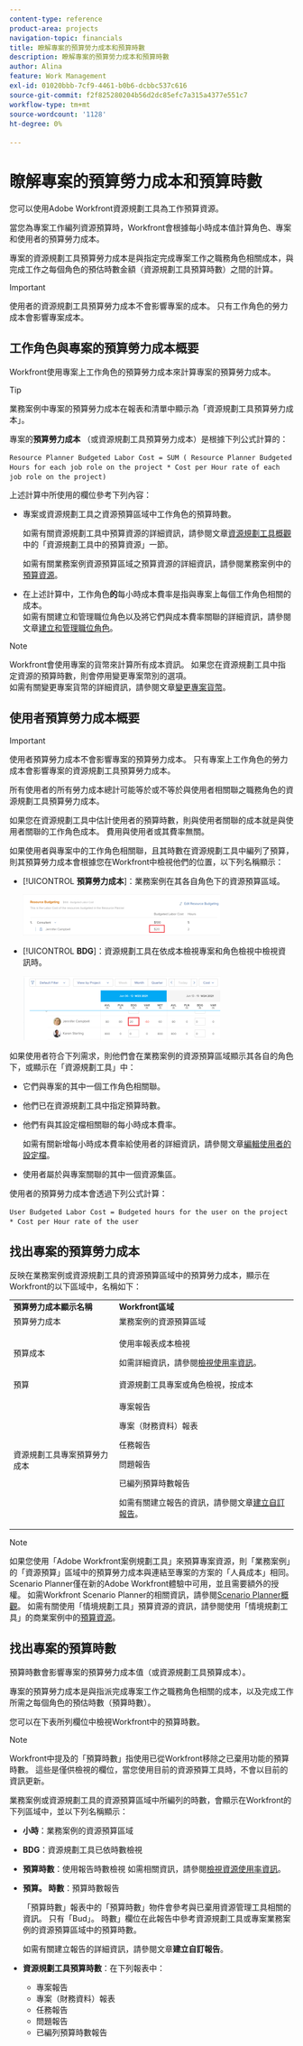 ```yaml
---
content-type: reference
product-area: projects
navigation-topic: financials
title: 瞭解專案的預算勞力成本和預算時數
description: 瞭解專案的預算勞力成本和預算時數
author: Alina
feature: Work Management
exl-id: 01020bbb-7cf9-4461-b0b6-dcbbc537c616
source-git-commit: f2f825280204b56d2dc85efc7a315a4377e551c7
workflow-type: tm+mt
source-wordcount: '1128'
ht-degree: 0%

---
```


# 瞭解專案的預算勞力成本和預算時數

<!--
<(NOTE: Keep the structure of this article similar to Calculating Budgeted Cost)</p>
-->

您可以使用Adobe Workfront資源規劃工具為工作預算資源。

當您為專案工作編列資源預算時，Workfront會根據每小時成本值計算角色、專案和使用者的預算勞力成本。

專案的資源規劃工具預算勞力成本是與指定完成專案工作之職務角色相關成本，與完成工作之每個角色的預估時數金額（資源規劃工具預算時數）之間的計算。

>[!IMPORTANT]
>
>使用者的資源規劃工具預算勞力成本不會影響專案的成本。 只有工作角色的勞力成本會影響專案成本。

## 工作角色與專案的預算勞力成本概要

Workfront使用專案上工作角色的預算勞力成本來計算專案的預算勞力成本。

>[!TIP]
>
>業務案例中專案的預算勞力成本在報表和清單中顯示為「資源規劃工具預算勞力成本」。

專案的&#x200B;**預算勞力成本** （或資源規劃工具預算勞力成本）是根據下列公式計算的：

`Resource Planner Budgeted Labor Cost = SUM ( Resource Planner Budgeted Hours for each job role on the project * Cost per Hour rate of each job role on the project)`

上述計算中所使用的欄位參考下列內容：

* 專案或資源規劃工具之資源預算區域中工作角色的預算時數。

  如需有關資源規劃工具中預算資源的詳細資訊，請參閱文章[資源規劃工具概觀](../../../resource-mgmt/resource-planning/get-started-resource-planner.md)中的「資源規劃工具中的預算資源」一節。

  如需有關業務案例資源預算區域之預算資源的詳細資訊，請參閱業務案例中的[預算資源](../../../manage-work/projects/define-a-business-case/budget-resources-in-business-case.md)。

* 在上述計算中，工作角色&#x200B;**的**&#x200B;每小時成本費率是指與專案上每個工作角色相關的成本。\
  如需有關建立和管理職位角色以及將它們與成本費率關聯的詳細資訊，請參閱文章[建立和管理職位角色](../../../administration-and-setup/set-up-workfront/organizational-setup/create-manage-job-roles.md)。

>[!NOTE]
>
>Workfront會使用專案的貨幣來計算所有成本資訊。 如果您在資源規劃工具中指定資源的預算時數，則會停用變更專案幣別的選項。\
>如需有關變更專案貨幣的詳細資訊，請參閱文章[變更專案貨幣](../../../manage-work/projects/project-finances/change-project-currency.md)。

## 使用者預算勞力成本概要

<!--
<p data-mc-conditions="QuicksilverOrClassic.Draft mode">(NOTE: Update the following section in the Create a Business Case article, as well, when you update it here.)</p>
-->

>[!IMPORTANT]
>
>使用者預算勞力成本不會影響專案的預算勞力成本。 只有專案上工作角色的勞力成本會影響專案的資源規劃工具預算勞力成本。
> 
>所有使用者的所有勞力成本總計可能等於或不等於與使用者相關聯之職務角色的資源規劃工具預算勞力成本。
>
>如果您在資源規劃工具中估計使用者的預算時數，則與使用者關聯的成本就是與使用者關聯的工作角色成本。 費用與使用者或其費率無關。

如果使用者與專案中的工作角色相關聯，且其時數在資源規劃工具中編列了預算，則其預算勞力成本會根據您在Workfront中檢視他們的位置，以下列名稱顯示：

* [!UICONTROL **預算勞力成本**]：業務案例在其各自角色下的資源預算區域。

  ![](assets/budgeted-labor-cost-for-users-in-business-case-highlighted-350x73.png)

* [!UICONTROL **BDG**]：資源規劃工具在依成本檢視專案和角色檢視中檢視資訊時。

  ![](assets/budgeted-labor-cost-for-users-in-rp-project-view-cost--highlighted-350x115.png)

如果使用者符合下列需求，則他們會在業務案例的資源預算區域顯示其各自的角色下，或顯示在「資源規劃工具」中：

* 它們與專案的其中一個工作角色相關聯。
* 他們已在資源規劃工具中指定預算時數。
* 他們有與其設定檔相關聯的每小時成本費率。

  如需有關新增每小時成本費率給使用者的詳細資訊，請參閱文章[編輯使用者的設定檔](../../../administration-and-setup/add-users/create-and-manage-users/edit-a-users-profile.md)。

* 使用者屬於與專案關聯的其中一個資源集區。

使用者的預算勞力成本會透過下列公式計算：

`User Budgeted Labor Cost = Budgeted hours for the user on the project * Cost per Hour rate of the user`

## 找出專案的預算勞力成本

反映在業務案例或資源規劃工具的資源預算區域中的預算勞力成本，顯示在Workfront的以下區域中，名稱如下：

<table style="table-layout:auto"> 
   <col> 
   <col> 
   <tbody> 
    <tr> 
     <td><strong>預算勞力成本顯示名稱</strong></td> 
     <td><strong>Workfront區域</strong></td> 
    </tr> 
    <tr> 
     <td>預算勞力成本</td> 
     <td>業務案例的資源預算區域</td> 
    </tr> 
    <tr> 
     <td>預算成本</td> 
     <td><p>使用率報表成本檢視</p><p>如需詳細資訊，請參閱<a href="../../../resource-mgmt/resource-utilization/view-utilization-information.md">檢視使用率資訊</a>。</p></td> 
    </tr> 
    <tr> 
     <td>預算 </td> 
     <td>資源規劃工具專案或角色檢視，按成本</td> 
    </tr> 
    <tr> 
     <td>資源規劃工具專案預算勞力成本</td> 
     <td> <p>專案報告</p> <p>專案（財務資料）報表</p> <p>任務報告</p> <p>問題報告</p> <p>已編列預算時數報告</p> <p>如需有關建立報告的資訊，請參閱文章<a href="../../../reports-and-dashboards/reports/creating-and-managing-reports/create-custom-report.md" class="MCXref xref">建立自訂報告</a>。</p> </td> 
    </tr> 
   </tbody> 
  </table>

>[!NOTE]
>
>如果您使用「Adobe Workfront案例規劃工具」來預算專案資源，則「業務案例」的「資源預算」區域中的預算勞力成本與連結至專案的方案的「人員成本」相同。 Scenario Planner僅在新的Adobe Workfront體驗中可用，並且需要額外的授權。 如需Workfront Scenario Planner的相關資訊，請參閱[Scenario Planner概觀](../../../scenario-planner/scenario-planner-overview.md)。 如需有關使用「情境規劃工具」預算資源的資訊，請參閱使用「情境規劃工具」的商業案例中的[預算資源](../../../manage-work/projects/define-a-business-case/budget-resources-in-business-case-use-scenario-planner.md)。

## 找出專案的預算時數

<!--
(NOTE: Keep the structure of this article similar to Calculating Budgeted Cost)
-->

預算時數會影響專案的預算勞力成本值（或資源規劃工具預算成本）。

專案的預算勞力成本是與指派完成專案工作之職務角色相關的成本，以及完成工作所需之每個角色的預估時數（預算時數）。

您可以在下表所列欄位中檢視Workfront中的預算時數。

>[!NOTE]
>
>Workfront中提及的「預算時數」指使用已從Workfront移除之已棄用功能的預算時數。 這些是僅供檢視的欄位，當您使用目前的資源預算工具時，不會以目前的資訊更新。

業務案例或資源規劃工具的資源預算區域中所編列的時數，會顯示在Workfront的下列區域中，並以下列名稱顯示：

* **小時**：業務案例的資源預算區域
* **BDG**：資源規劃工具已依時數檢視
* **預算時數**：使用報告時數檢視
如需相關資訊，請參閱[檢視資源使用率資訊](../../../resource-mgmt/resource-utilization/view-utilization-information.md)。
* **預算。 時數**：預算時數報告

  「預算時數」報表中的「預算時數」物件會參考與已棄用資源管理工具相關的資訊。 只有「Bud」。 時數」欄位在此報告中參考資源規劃工具或專案業務案例的資源預算區域中的預算時數。

  如需有關建立報告的詳細資訊，請參閱文章&#x200B;**建立自訂報告**。
* **資源規劃工具預算時數**：在下列報表中：

   * 專案報告
   * 專案（財務資料）報表
   * 任務報告
   * 問題報告
   * 已編列預算時數報告
